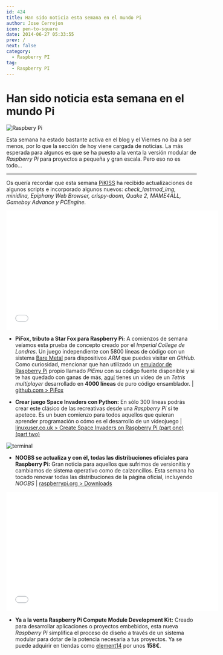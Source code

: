 ```yaml
---
id: 424
title: Han sido noticia esta semana en el mundo Pi
author: Jose Cerrejon
icon: pen-to-square
date: 2014-06-27 05:33:55
prev: /
next: false
category:
  - Raspberry PI
tag:
  - Raspberry PI
---
```


# Han sido noticia esta semana en el mundo Pi

![Raspbery Pi](/images/RPi_compute_module.png)

Esta semana ha estado bastante activa en el blog y el Viernes no iba a ser menos, por lo que la sección de hoy viene cargada de noticias. La más esperada para algunos es que se ha puesto a la venta la versión modular de *Raspberry Pi* para proyectos a pequeña y gran escala. Pero eso no es todo...

- - -
Os quería recordar que esta semana  [PiKISS](https://github.com/jmcerrejon/PiKISS) ha recibido actualizaciones de algunos scripts e incorporado algunos nuevos: *check_lastmod_img, minidlna, Epiphany Web Browser, crispy-doom, Quake 2, MAME4ALL, Gameboy Advance y PCEngine.*
 
<iframe width="560" height="315" src="//www.youtube.com/embed/-5n9IxSQH1M" frameborder="0" allowfullscreen></iframe>

* **PiFox, tributo a Star Fox para Raspberry Pi:** A comienzos de semana veíamos esta prueba de concepto creado por el *Imperial College de Londres*. Un juego independiente con 5800 líneas de código con un sistema [Bare Metal](http://www.techopedia.com/definition/16810/bare-metal-environment) para dispositivos *ARM* que puedes visitar en *GitHub*. Como curiosidad, mencionar que han utilizado un [emulador de Raspberry Pi](https://github.com/ICTeam28/PiEmu) propio llamado *PiEmu* con su código fuente disponible y si te has quedado con ganas de más, [aquí](https://www.youtube.com/watch?v=hTqKRdcKZ9k) tienes un vídeo de un *Tetris multiplayer* desarrollado en **4000 líneas** de puro código ensamblador.  | [github.com > PiFox](https://github.com/ICTeam28/PiFox)

* **Crear juego Space Invaders con Python:** En sólo 300 líneas podrás crear este clásico de las recreativas desde una *Raspberry Pi* si te apetece. Es un buen comienzo para todos aquellos que quieran aprender programación o cómo es el desarrollo de un vídeojuego  | [linuxuser.co.uk > Create Space Invaders on Raspberry Pi (part one) ](http://www.linuxuser.co.uk/tutorials/create-space-invaders-on-raspberry-pi-part-one) [(part two)](http://www.linuxuser.co.uk/tutorials/create-space-invaders-on-raspberry-pi-part-two)

![terminal](/images/2014/06/imgUpdated.png)

* **NOOBS se actualiza y con él, todas las distribuciones oficiales para Raspberry Pi:** Gran noticia para aquellos que sufrimos de versionitis y cambiamos de sistema operativo como de calzoncillos. Esta semana ha tocado renovar todas las distribuciones de la página oficial, incluyendo *NOOBS* | [raspberrypi.org > Downloads](http://www.raspberrypi.org/downloads/)

<iframe width="560" height="315" src="//www.youtube.com/embed/V7VlG1l7cMo" frameborder="0" allowfullscreen></iframe>

* **Ya a la venta Raspberry Pi Compute Module Development Kit:** Creado para desarrollar aplicaciones  o proyectos embebidos, esta nueva *Raspberry Pi* simplifica el proceso de diseño a través de un sistema modular para dotar de la potencia necesaria a tus proyectos. Ya se puede adquirir en tiendas como [element14](http://www.element14.com/community/docs/DOC-67398?ICID=picompute-module-learn) por unos **158€**.